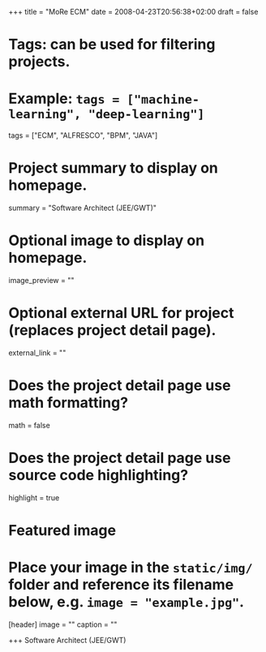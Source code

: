 +++
title = "MoRe ECM"
date = 2008-04-23T20:56:38+02:00
draft = false

# Tags: can be used for filtering projects.
# Example: `tags = ["machine-learning", "deep-learning"]`
tags = ["ECM", "ALFRESCO", "BPM", "JAVA"]

# Project summary to display on homepage.
summary = "Software Architect (JEE/GWT)"

# Optional image to display on homepage.
image_preview = ""

# Optional external URL for project (replaces project detail page).
external_link = ""

# Does the project detail page use math formatting?
math = false

# Does the project detail page use source code highlighting?
highlight = true

# Featured image
# Place your image in the `static/img/` folder and reference its filename below, e.g. `image = "example.jpg"`.
[header]
image = ""
caption = ""

+++
Software Architect (JEE/GWT)